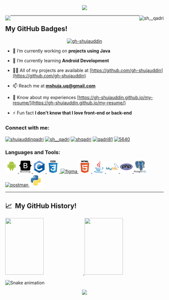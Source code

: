<p align=center><img
    src="https://capsule-render.vercel.app/api?type=waving&color=gradient&height=300&section=header&text=Hey,%20I'm%20Shujauddin%20Qadri!%20👋&animation=fadeIn&fontSize=50&desc=Android%20Developer&fontAlignY=40" />
</p>
<p><img
    src="https://komarev.com/ghpvc/?username=gh-shujauddin"  align="left"/>
</p>

<p > <a href="https://twitter.com/sh__qadri" target="blank"><img align="right" src="https://img.shields.io/twitter/follow/sh__qadri?logo=twitter&style=for-the-badge" alt="sh__qadri" /></a> </p>

---
<h2>   My GitHub Badges!</h2>

<p align="center"> <a href="https://github.com/gh-shujauddin"><img
      src="https://github-profile-trophy.vercel.app/?username=gh-shujauddin&column=7" alt="gh-shujauddin" /></a> </p>

- 🔭 I’m currently working on **projects using Java**

- 🌱 I’m currently learning **Android Development**

- 👨‍💻 All of my projects are available at [https://github.com/gh-shujauddin](https://github.com/gh-shujauddin)

- 📫 Reach me at **mshuja.uq@gmail.com**

- 📄 Know about my experiences [https://gh-shujauddin.github.io/my-resume/](https://gh-shujauddin.github.io/my-resume/)

- ⚡ Fun fact **I don't know that I love front-end or back-end**

<h3 align="left">Connect with me:</h3>
<p align="left">
  <a href="https://codepen.io/shujauddinqadri" target="blank"><img align="center"
      src="https://raw.githubusercontent.com/rahuldkjain/github-profile-readme-generator/master/src/images/icons/Social/codepen.svg"
      alt="shujauddinqadri" height="30" width="40" /></a>
  <a href="https://twitter.com/sh__qadri" target="blank"><img align="center"
      src="https://raw.githubusercontent.com/rahuldkjain/github-profile-readme-generator/master/src/images/icons/Social/twitter.svg"
      alt="sh__qadri" height="30" width="40" /></a>
  <a href="https://linkedin.com/in/shqadri" target="blank"><img align="center"
      src="https://raw.githubusercontent.com/rahuldkjain/github-profile-readme-generator/master/src/images/icons/Social/linked-in-alt.svg"
      alt="shqadri" height="30" width="40" /></a>
  <a href="https://www.leetcode.com/qadri81" target="blank"><img align="center"
      src="https://raw.githubusercontent.com/rahuldkjain/github-profile-readme-generator/master/src/images/icons/Social/leet-code.svg"
      alt="qadri81" height="30" width="40" /></a>
  <a href="https://discord.gg/5640" target="blank"><img align="center"
      src="https://raw.githubusercontent.com/rahuldkjain/github-profile-readme-generator/master/src/images/icons/Social/discord.svg"
      alt="5640" height="30" width="40" /></a>
</p>

<h3 align="left">Languages and Tools:</h3>
<p align="left"> <a href="https://developer.android.com" target="_blank" rel="noreferrer"> <img
      src="https://raw.githubusercontent.com/devicons/devicon/master/icons/android/android-original-wordmark.svg"
      alt="android" width="40" height="40" /> </a> <a href="https://getbootstrap.com" target="_blank" rel="noreferrer">
    <img src="https://raw.githubusercontent.com/devicons/devicon/master/icons/bootstrap/bootstrap-plain-wordmark.svg"
      alt="bootstrap" width="40" height="40" /> </a> <a href="https://www.cprogramming.com/" target="_blank"
    rel="noreferrer"> <img src="https://raw.githubusercontent.com/devicons/devicon/master/icons/c/c-original.svg"
      alt="c" width="40" height="40" /> </a> <a href="https://www.w3schools.com/css/" target="_blank" rel="noreferrer">
    <img src="https://raw.githubusercontent.com/devicons/devicon/master/icons/css3/css3-original-wordmark.svg"
      alt="css3" width="40" height="40" /> </a> <a href="https://www.figma.com/" target="_blank" rel="noreferrer"> <img
      src="https://www.vectorlogo.zone/logos/figma/figma-icon.svg" alt="figma" width="40" height="40" /> </a> <a
    href="https://www.w3.org/html/" target="_blank" rel="noreferrer"> <img
      src="https://raw.githubusercontent.com/devicons/devicon/master/icons/html5/html5-original-wordmark.svg"
      alt="html5" width="40" height="40" /> </a> <a href="https://www.java.com" target="_blank" rel="noreferrer"> <img
      src="https://raw.githubusercontent.com/devicons/devicon/master/icons/java/java-original.svg" alt="java" width="40"
      height="40" /> </a> <a href="https://www.mysql.com/" target="_blank" rel="noreferrer"> <img
      src="https://raw.githubusercontent.com/devicons/devicon/master/icons/mysql/mysql-original-wordmark.svg"
      alt="mysql" width="40" height="40" /> </a> <a href="https://www.php.net" target="_blank" rel="noreferrer"> <img
      src="https://raw.githubusercontent.com/devicons/devicon/master/icons/php/php-original.svg" alt="php" width="40"
      height="40" /> </a> <a href="https://www.postgresql.org" target="_blank" rel="noreferrer"> <img
      src="https://raw.githubusercontent.com/devicons/devicon/master/icons/postgresql/postgresql-original-wordmark.svg"
      alt="postgresql" width="40" height="40" /> </a> <a href="https://postman.com" target="_blank" rel="noreferrer">
    <img src="https://www.vectorlogo.zone/logos/getpostman/getpostman-icon.svg" alt="postman" width="40" height="40" />
  </a> <a href="https://www.python.org" target="_blank" rel="noreferrer"> <img
      src="https://raw.githubusercontent.com/devicons/devicon/master/icons/python/python-original.svg" alt="python"
      width="40" height="40" /> </a>
</p>


---

<h2> 📈 &nbsp;My GitHub History!</h2>
<a href="https://github.com/gh-shujauddin">
  <img height="180em" width=49.2% src="https://github-readme-stats.vercel.app/api?username=gh-shujauddin&theme=dark&show_icons=true" />
  <img height="180em" width=49.2% src="https://github-readme-stats.vercel.app/api/top-langs/?username=gh-shujauddin&theme=dark&layout=compact" />
</a>
<!-- <a href="https://git.io/streak-stats">
  <img align="center" src="https://streak-stats.demolab.com?user=gh-shujauddin&theme=dark" />
</a> -->

![Snake animation](https://github.com/gh-shujauddin/gh-shujauddin/blob/output/github-contribution-grid-snake.svg)

<p align="center">
  <img src="https://capsule-render.vercel.app/api?type=waving&color=gradient&height=100&section=footer"/>
</p>
